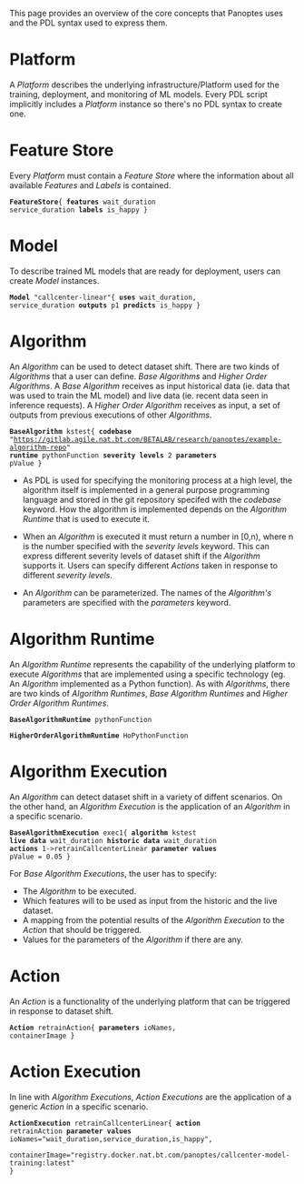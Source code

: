 This page provides an overview of the core concepts that Panoptes uses and the PDL syntax used to express them.

# Platform
A _Platform_ describes the underlying infrastructure/Platform used for the training, deployment, and monitoring of ML models. Every PDL script implicitly includes a _Platform_ instance so there's no PDL syntax to create one.

# Feature Store
Every _Platform_ must contain a _Feature Store_ where the information about all available _Features_ and _Labels_ is contained. 

<code><b>FeatureStore</b>{
	<b>features</b>
	    wait_duration
		service_duration
	<b>labels</b> 
	    is_happy
}</code> 

# Model
To describe trained ML models that are ready for deployment, users can create _Model_ instances.

<code><b>Model</b> "callcenter-linear"{
    <b>uses</b> wait_duration, service_duration
    <b>outputs</b> p1
    <b>predicts</b> is_happy
}
</code>

# Algorithm
An _Algorithm_ can be used to detect dataset shift. There are two kinds of _Algorithms_ that a user can define. _Base Algorithms_ and _Higher Order Algorithms_. A _Base Algorithm_ receives as input historical data (ie. data that was used to train the ML model) and live data (ie. recent data seen in inference requests). A _Higher Order Algorithm_ receives as input, a set of outputs from previous executions of other _Algorithms_.

<code><b>BaseAlgorithm</b> kstest{
	<b>codebase</b> "https://gitlab.agile.nat.bt.com/BETALAB/research/panoptes/example-algorithm-repo"
    <b>runtime</b> pythonFunction
    <b>severity levels</b> 2
    <b>parameters</b> pValue
}</code>

- As PDL is used for specifying the monitoring process at a high level, the algorithm itself is implemented in a general purpose programming language and stored in the git repository specifed with the _codebase_ keyword. How the algorithm is implemented depends on the _Algorithm Runtime_ that is used to execute it.

- When an _Algorithm_ is executed it must return a number in [0,n), where n is the number specified with the _severity levels_ keyword. This can express different severity levels of dataset shift if the _Algorithm_ supports it. Users can specify different _Actions_ taken in response to different _severity levels_.

- An _Algorithm_ can be parameterized. The names of the _Algorithm's_ parameters are specified with the _parameters_ keyword.

# Algorithm Runtime
An _Algorithm Runtime_ represents the capability of the underlying platform to execute _Algorithms_ that are implemented using a specific technology (eg. An _Algorithm_ implemented as a Python function). As with _Algorithms_, there are two kinds of _Algorithm Runtimes_, _Base Algorithm Runtimes_ and _Higher Order Algorithm Runtimes_.

<code><b>BaseAlgorithmRuntime</b> pythonFunction</code>

<code><b>HigherOrderAlgorithmRuntime</b> HoPythonFunction</code>

# Algorithm Execution
An _Algorithm_ can detect dataset shift in a variety of diffent scenarios. On the other hand, an _Algorithm Execution_ is the application of an _Algorithm_ in a specific scenario. 

<code><b>BaseAlgorithmExecution</b> exec1{
		<b>algorithm</b> kstest
		<b>live data</b> wait_duration
		<b>historic data</b> wait_duration
		<b>actions</b> 1->retrainCallcenterLinear
		<b>parameter values</b> pValue = 0.05
	}</code>

For _Base Algorithm Executions_, the user has to specify:
- The _Algorithm_ to be executed.
- Which features will to be used as input from the historic and the live dataset.   
- A mapping from the potential results of the _Algorithm Execution_ to the _Action_ that should be triggered.
- Values for the parameters of the _Algorithm_ if there are any.

# Action
An _Action_ is a functionality of the underlying platform that can be triggered in response to dataset shift.

<code><b>Action</b> retrainAction{
    <b>parameters</b>
        ioNames,
        containerImage
}</code>

# Action Execution
In line with _Algorithm Executions_, _Action Executions_ are the application of a generic _Action_ in a specific scenario.

<code><b>ActionExecution</b> retrainCallcenterLinear{
    <b>action</b> retrainAction
    <b>parameter values</b>
        ioNames="wait_duration,service_duration,is_happy",  
        containerImage="registry.docker.nat.bt.com/panoptes/callcenter-model-training:latest"
	}</code>